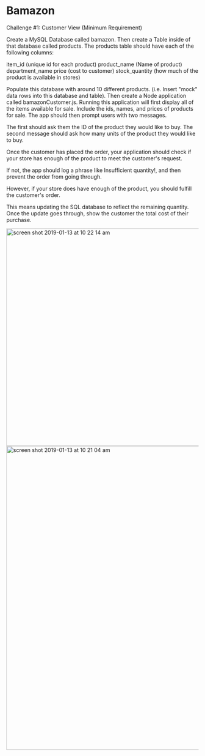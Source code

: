 # Bamazon
Challenge #1: Customer View (Minimum Requirement)


Create a MySQL Database called bamazon.
Then create a Table inside of that database called products.
The products table should have each of the following columns:



item_id (unique id for each product)
product_name (Name of product)
department_name
price (cost to customer)
stock_quantity (how much of the product is available in stores)



Populate this database with around 10 different products. (i.e. Insert "mock" data rows into this database and table).
Then create a Node application called bamazonCustomer.js. Running this application will first display all of the items available for sale. Include the ids, names, and prices of products for sale.
The app should then prompt users with two messages.



The first should ask them the ID of the product they would like to buy.
The second message should ask how many units of the product they would like to buy.



Once the customer has placed the order, your application should check if your store has enough of the product to meet the customer's request.



If not, the app should log a phrase like Insufficient quantity!, and then prevent the order from going through.



However, if your store does have enough of the product, you should fulfill the customer's order.


This means updating the SQL database to reflect the remaining quantity.
Once the update goes through, show the customer the total cost of their purchase.

<img width="569" alt="screen shot 2019-01-13 at 10 22 14 am" src="https://user-images.githubusercontent.com/43393527/51087786-2b551f00-171d-11e9-8bf6-02a6e394d68b.png">

<img width="795" alt="screen shot 2019-01-13 at 10 21 04 am" src="https://user-images.githubusercontent.com/43393527/51087793-360fb400-171d-11e9-8496-3272e9c12155.png">
